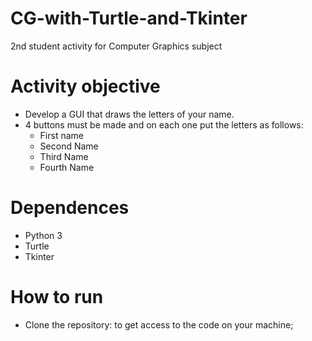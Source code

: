 # CG-with-Turtle-and-Tkinter
2nd student activity for Computer Graphics subject

# Activity objective
- Develop a GUI that draws the letters of your name.
- 4 buttons must be made and on each one put the letters as follows:
  - First name
  - Second Name
  - Third Name
  - Fourth Name

# Dependences
- Python 3
- Turtle
- Tkinter

# How to run
 - Clone the repository: to get access to the code on your machine;
